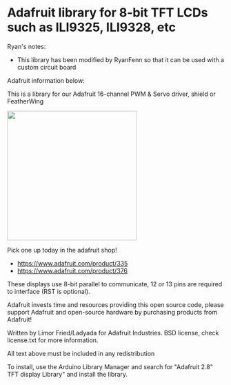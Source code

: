 # Adafruit library for 8-bit TFT LCDs such as ILI9325, ILI9328, etc

Ryan's notes: 
- This library has been modified by RyanFenn so that it can be used with a custom circuit board



Adafruit information below: 

This is a library for our Adafruit 16-channel PWM & Servo driver, shield or FeatherWing

<a href="https://www.adafruit.com/products/335"><img src="assets/image.jpg" height="300"/></a>

Pick one up today in the adafruit shop!
  * https://www.adafruit.com/product/335
  * https://www.adafruit.com/product/376

These displays use 8-bit parallel to communicate, 12 or 13 pins are required to interface (RST is optional).

Adafruit invests time and resources providing this open source code, please support Adafruit and open-source hardware by purchasing products from Adafruit!

Written by Limor Fried/Ladyada for Adafruit Industries. BSD license, check license.txt for more information. 

All text above must be included in any redistribution

To install, use the Arduino Library Manager and search for "Adafruit 2.8" TFT display Library" and install the library.
